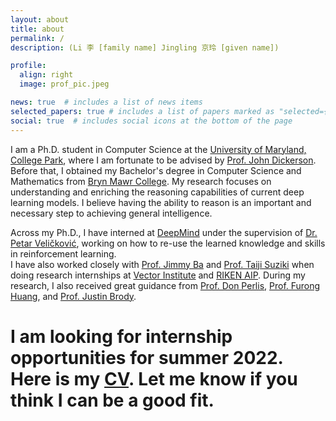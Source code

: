```yaml
---
layout: about
title: about
permalink: /
description: (Li 李 [family name] Jingling 京玲 [given name])

profile:
  align: right
  image: prof_pic.jpeg

news: true  # includes a list of news items
selected_papers: true # includes a list of papers marked as "selected={true}"
social: true  # includes social icons at the bottom of the page
---
```


I am a Ph.D. student in Computer Science at the [University of Maryland, College Park](http://www.umd.edu), where I am fortunate to be advised by [Prof. John Dickerson](http://jpdickerson.com). 
Before that, I obtained my Bachelor's degree in Computer Science and Mathematics from [Bryn Mawr College](http://www.brynmawr.edu).
My research focuses on understanding and enriching the reasoning capabilities of current deep learning models. I believe having the ability to reason is an important and necessary step to achieving general intelligence.

Across my Ph.D., I have interned at [DeepMind](http://deepmind.com) under the supervision of [Dr. Petar Veličković](https://petar-v.com), working on how to re-use the learned knowledge and skills in reinforcement learning.  
I have also worked closely with [Prof. Jimmy Ba](http://jimmylba.github.io) and [Prof. Taiji Suziki](http://ibis.t.u-tokyo.ac.jp/suzuki) when doing research internships at [Vector Institute](http://vectorinstitute.ai) and [RIKEN AIP](http://aip.riken.jp). 
During my research, I also received great guidance from [Prof. Don Perlis](http://www.cs.umd.edu/users/perlis), [Prof. Furong Huang](http://furong-huang.com), and [Prof. Justin Brody](http://www.umiacs.umd.edu/people/jbrody).

# <p><strong>I am looking for internship opportunities for summer 2022. Here is my <a href="assets/pdf/latest.pdf">CV</a>. Let me know if you think I can be a good fit.</strong></p>





